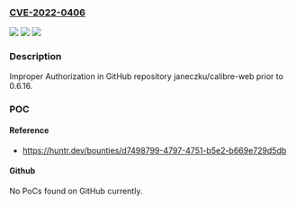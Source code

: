 ### [CVE-2022-0406](https://cve.mitre.org/cgi-bin/cvename.cgi?name=CVE-2022-0406)
![](https://img.shields.io/static/v1?label=Product&message=janeczku%2Fcalibre-web&color=blue)
![](https://img.shields.io/static/v1?label=Version&message=%3C%200.6.16%20&color=brighgreen)
![](https://img.shields.io/static/v1?label=Vulnerability&message=CWE-285%20Improper%20Authorization&color=brighgreen)

### Description

Improper Authorization in GitHub repository janeczku/calibre-web prior to 0.6.16.

### POC

#### Reference
- https://huntr.dev/bounties/d7498799-4797-4751-b5e2-b669e729d5db

#### Github
No PoCs found on GitHub currently.


